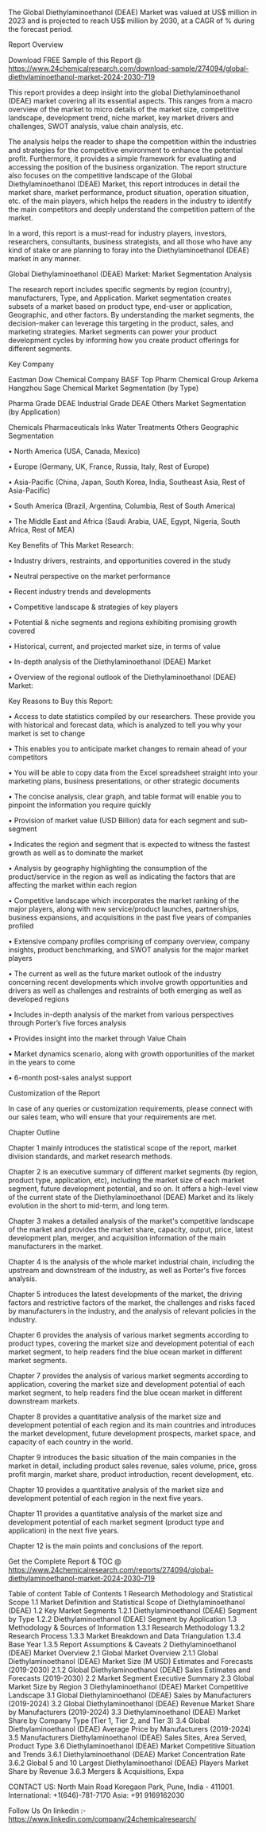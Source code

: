 The Global Diethylaminoethanol (DEAE) Market was valued at US$ million in 2023 and is projected to reach US$ million by 2030, at a CAGR of % during the forecast period.

Report Overview

Download FREE Sample of this Report @ https://www.24chemicalresearch.com/download-sample/274094/global-diethylaminoethanol-market-2024-2030-719

This report provides a deep insight into the global Diethylaminoethanol (DEAE) market covering all its essential aspects. This ranges from a macro overview of the market to micro details of the market size, competitive landscape, development trend, niche market, key market drivers and challenges, SWOT analysis, value chain analysis, etc.

The analysis helps the reader to shape the competition within the industries and strategies for the competitive environment to enhance the potential profit. Furthermore, it provides a simple framework for evaluating and accessing the position of the business organization. The report structure also focuses on the competitive landscape of the Global Diethylaminoethanol (DEAE) Market, this report introduces in detail the market share, market performance, product situation, operation situation, etc. of the main players, which helps the readers in the industry to identify the main competitors and deeply understand the competition pattern of the market.

In a word, this report is a must-read for industry players, investors, researchers, consultants, business strategists, and all those who have any kind of stake or are planning to foray into the Diethylaminoethanol (DEAE) market in any manner.

Global Diethylaminoethanol (DEAE) Market: Market Segmentation Analysis

The research report includes specific segments by region (country), manufacturers, Type, and Application. Market segmentation creates subsets of a market based on product type, end-user or application, Geographic, and other factors. By understanding the market segments, the decision-maker can leverage this targeting in the product, sales, and marketing strategies. Market segments can power your product development cycles by informing how you create product offerings for different segments.

Key Company

Eastman
Dow Chemical Company
BASF
Top Pharm Chemical Group
Arkema
Hangzhou Sage Chemical
Market Segmentation (by Type)

Pharma Grade DEAE
Industrial Grade DEAE
Others
Market Segmentation (by Application)

Chemicals
Pharmaceuticals
Inks
Water Treatments
Others
Geographic Segmentation

• North America (USA, Canada, Mexico)

• Europe (Germany, UK, France, Russia, Italy, Rest of Europe)

• Asia-Pacific (China, Japan, South Korea, India, Southeast Asia, Rest of Asia-Pacific)

• South America (Brazil, Argentina, Columbia, Rest of South America)

• The Middle East and Africa (Saudi Arabia, UAE, Egypt, Nigeria, South Africa, Rest of MEA)

Key Benefits of This Market Research:

• Industry drivers, restraints, and opportunities covered in the study

• Neutral perspective on the market performance

• Recent industry trends and developments

• Competitive landscape & strategies of key players

• Potential & niche segments and regions exhibiting promising growth covered

• Historical, current, and projected market size, in terms of value

• In-depth analysis of the Diethylaminoethanol (DEAE) Market

• Overview of the regional outlook of the Diethylaminoethanol (DEAE) Market:

Key Reasons to Buy this Report:

• Access to date statistics compiled by our researchers. These provide you with historical and forecast data, which is analyzed to tell you why your market is set to change

• This enables you to anticipate market changes to remain ahead of your competitors

• You will be able to copy data from the Excel spreadsheet straight into your marketing plans, business presentations, or other strategic documents

• The concise analysis, clear graph, and table format will enable you to pinpoint the information you require quickly

• Provision of market value (USD Billion) data for each segment and sub-segment

• Indicates the region and segment that is expected to witness the fastest growth as well as to dominate the market

• Analysis by geography highlighting the consumption of the product/service in the region as well as indicating the factors that are affecting the market within each region

• Competitive landscape which incorporates the market ranking of the major players, along with new service/product launches, partnerships, business expansions, and acquisitions in the past five years of companies profiled

• Extensive company profiles comprising of company overview, company insights, product benchmarking, and SWOT analysis for the major market players

• The current as well as the future market outlook of the industry concerning recent developments which involve growth opportunities and drivers as well as challenges and restraints of both emerging as well as developed regions

• Includes in-depth analysis of the market from various perspectives through Porter’s five forces analysis

• Provides insight into the market through Value Chain

• Market dynamics scenario, along with growth opportunities of the market in the years to come

• 6-month post-sales analyst support

Customization of the Report

In case of any queries or customization requirements, please connect with our sales team, who will ensure that your requirements are met.

Chapter Outline

Chapter 1 mainly introduces the statistical scope of the report, market division standards, and market research methods.

Chapter 2 is an executive summary of different market segments (by region, product type, application, etc), including the market size of each market segment, future development potential, and so on. It offers a high-level view of the current state of the Diethylaminoethanol (DEAE) Market and its likely evolution in the short to mid-term, and long term.

Chapter 3 makes a detailed analysis of the market's competitive landscape of the market and provides the market share, capacity, output, price, latest development plan, merger, and acquisition information of the main manufacturers in the market.

Chapter 4 is the analysis of the whole market industrial chain, including the upstream and downstream of the industry, as well as Porter's five forces analysis.

Chapter 5 introduces the latest developments of the market, the driving factors and restrictive factors of the market, the challenges and risks faced by manufacturers in the industry, and the analysis of relevant policies in the industry.

Chapter 6 provides the analysis of various market segments according to product types, covering the market size and development potential of each market segment, to help readers find the blue ocean market in different market segments.

Chapter 7 provides the analysis of various market segments according to application, covering the market size and development potential of each market segment, to help readers find the blue ocean market in different downstream markets.

Chapter 8 provides a quantitative analysis of the market size and development potential of each region and its main countries and introduces the market development, future development prospects, market space, and capacity of each country in the world.

Chapter 9 introduces the basic situation of the main companies in the market in detail, including product sales revenue, sales volume, price, gross profit margin, market share, product introduction, recent development, etc.

Chapter 10 provides a quantitative analysis of the market size and development potential of each region in the next five years.

Chapter 11 provides a quantitative analysis of the market size and development potential of each market segment (product type and application) in the next five years.

Chapter 12 is the main points and conclusions of the report.

Get the Complete Report & TOC @ https://www.24chemicalresearch.com/reports/274094/global-diethylaminoethanol-market-2024-2030-719

Table of content
Table of Contents
1 Research Methodology and Statistical Scope
1.1 Market Definition and Statistical Scope of Diethylaminoethanol (DEAE)
1.2 Key Market Segments
1.2.1 Diethylaminoethanol (DEAE) Segment by Type
1.2.2 Diethylaminoethanol (DEAE) Segment by Application
1.3 Methodology & Sources of Information
1.3.1 Research Methodology
1.3.2 Research Process
1.3.3 Market Breakdown and Data Triangulation
1.3.4 Base Year
1.3.5 Report Assumptions & Caveats
2 Diethylaminoethanol (DEAE) Market Overview
2.1 Global Market Overview
2.1.1 Global Diethylaminoethanol (DEAE) Market Size (M USD) Estimates and Forecasts (2019-2030)
2.1.2 Global Diethylaminoethanol (DEAE) Sales Estimates and Forecasts (2019-2030)
2.2 Market Segment Executive Summary
2.3 Global Market Size by Region
3 Diethylaminoethanol (DEAE) Market Competitive Landscape
3.1 Global Diethylaminoethanol (DEAE) Sales by Manufacturers (2019-2024)
3.2 Global Diethylaminoethanol (DEAE) Revenue Market Share by Manufacturers (2019-2024)
3.3 Diethylaminoethanol (DEAE) Market Share by Company Type (Tier 1, Tier 2, and Tier 3)
3.4 Global Diethylaminoethanol (DEAE) Average Price by Manufacturers (2019-2024)
3.5 Manufacturers Diethylaminoethanol (DEAE) Sales Sites, Area Served, Product Type
3.6 Diethylaminoethanol (DEAE) Market Competitive Situation and Trends
3.6.1 Diethylaminoethanol (DEAE) Market Concentration Rate
3.6.2 Global 5 and 10 Largest Diethylaminoethanol (DEAE) Players Market Share by Revenue
3.6.3 Mergers & Acquisitions, Expa

CONTACT US:
North Main Road Koregaon Park, Pune, India - 411001.
International: +1(646)-781-7170
Asia: +91 9169162030

Follow Us On linkedin :- https://www.linkedin.com/company/24chemicalresearch/
